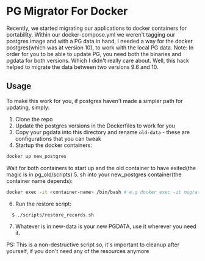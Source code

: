 # PG Migrator For Docker
Recently, we started migrating our applications to docker containers for portability.
Within our docker-compose.yml we weren't tagging our postgres image and with a PG data in hand,
I needed a way for the docker postgres(which was at version 10), to work with the local PG data.
Note: In order for you to be able to update PG, you need both the binaries and pgdata for both versions.
Which I didn't really care about.
Well, this hack helped to migrate the data between two versions 9.6 and 10.

## Usage
To make this work for you, if postgres haven't made a simpler path for updating, simply:
1. Clone the repo
2. Update the postgres versions in the Dockerfiles to work for you
3. Copy your pgdata into this directory and rename `old-data` - these are configurations that you can tweak
4. Startup the docker containers:
```bash
docker up new_postgres
```
Wait for both containers to start up and the old container to have exited(the magic is in pg_old/scripts)
5. sh into your new_postgres container(the container name depends):
```bash
docker exec -it <container-name> /bin/bash # e.g docker exec -it migratepostgres_new_postgres_1 /bin/bash
```
6. Run the restore script:
```base
  $ ./scripts/restore_records.sh
```
7. Whatever is in new-data is your new PGDATA, use it wherever you need it.

PS: This is a non-destructive script so, it's important to cleanup after yourself, if you don't need any of the resources anymore
